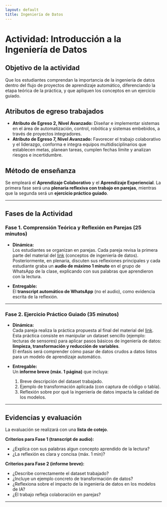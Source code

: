 ```yaml
---
layout: default
title: Ingeniería de Datos
---
```


# Actividad: Introducción a la Ingeniería de Datos

## Objetivo de la actividad

Que los estudiantes comprendan la importancia de la ingeniería de datos dentro del flujo de proyectos de aprendizaje automático, diferenciando la etapa teórica de la práctica, y que apliquen los conceptos en un ejercicio guiado.  

## Atributos de egreso trabajados

* **Atributo de Egreso 2, Nivel Avanzado:** Diseñar e implementar sistemas en el área de automatización, control, robótica y sistemas embebidos, a través de proyectos integradores.  
* **Atributo de Egreso 7, Nivel Avanzado:** Favorecer el trabajo colaborativo y el liderazgo, conforma e integra equipos multidisciplinarios que establecen metas, planean tareas, cumplen fechas límite y analizan riesgos e incertidumbre.  

## Método de enseñanza

Se empleará el **Aprendizaje Colaborativo** y el **Aprendizaje Experiencial**. La primera fase será una **plenaria reflexiva con trabajo en parejas**, mientras que la segunda será un **ejercicio práctico guiado**.

---

## Fases de la Actividad

### Fase 1. Comprensión Teórica y Reflexión en Parejas (25 minutos)

* **Dinámica:**  
Los estudiantes se organizan en parejas. Cada pareja revisa la primera parte del material del [link](https://karlosespinoza.github.io/curso/am/introduccion_ingenieria_datos) (conceptos de ingeniería de datos).  
Posteriormente, en plenaria, discuten sus reflexiones principales y cada estudiante graba un **audio de máximo 1 minuto** en el grupo de WhatsApp de la clase, explicando con sus palabras que aprendieron con la lectura.  

* **Entregable:**  
  El **transcript automático de WhatsApp** (no el audio), como evidencia escrita de la reflexión.

---

### Fase 2. Ejercicio Práctico Guiado (35 minutos)

* **Dinámica:**  
Cada pareja realiza la práctica propuesta al final del material del [link](https://karlosespinoza.github.io/curso/am/introduccion_ingenieria_datos).  
Esta práctica consiste en manipular un dataset sencillo (ejemplo: lecturas de sensores) para aplicar pasos básicos de ingeniería de datos: **limpieza, transformación y reducción de variables**.  
El énfasis será comprender cómo pasar de datos crudos a datos listos para un modelo de aprendizaje automático.  

* **Entregable:**  
  Un **informe breve (máx. 1 página)** que incluya:  
  1. Breve descripción del dataset trabajado.  
  2. Ejemplo de transformación aplicada (con captura de código o tabla).  
  3. Reflexión sobre por qué la ingeniería de datos impacta la calidad de los modelos.  

---

## Evidencias y evaluación

La evaluación se realizará con una **lista de cotejo**.

**Criterios para Fase 1 (transcript de audio):**
* ¿Explica con sus palabras algun concepto aprendido de la lectura?  
* ¿La reflexión es clara y concisa (máx. 1 min)?  

**Criterios para Fase 2 (informe breve):**
* ¿Describe correctamente el dataset trabajado?  
* ¿Incluye un ejemplo concreto de transformación de datos?  
* ¿Reflexiona sobre el impacto de la ingeniería de datos en los modelos de IA?  
* ¿El trabajo refleja colaboración en parejas?  

---

